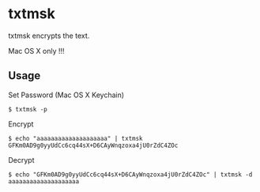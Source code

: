 txtmsk
=======
txtmsk encrypts the text.

Mac OS X only !!!

Usage
-----
Set Password (Mac OS X Keychain)

    $ txtmsk -p

Encrypt

    $ echo "aaaaaaaaaaaaaaaaaaaa" | txtmsk
    GFKm0AD9g0yyUdCc6cq44sX+D6CAyWnqzoxa4jU0rZdC4ZOc
    
Decrypt

    $ echo "GFKm0AD9g0yyUdCc6cq44sX+D6CAyWnqzoxa4jU0rZdC4ZOc" | txtmsk -d
    aaaaaaaaaaaaaaaaaaaa
    